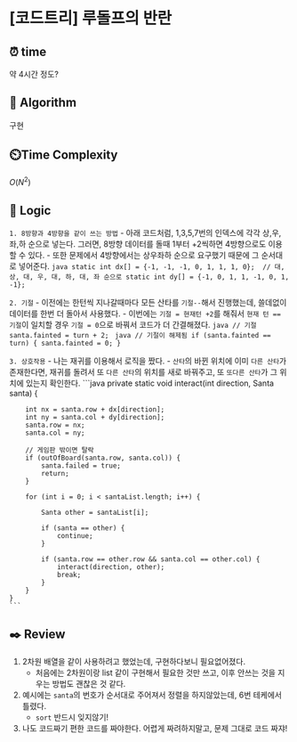 # [코드트리] 루돌프의 반란
 
## ⏰  **time**
약 4시간 정도?

## :pushpin: **Algorithm**
구현

## ⏲️**Time Complexity**
$O(N^2)$

## :round_pushpin: **Logic**
`1. 8방향과 4방향을 같이 쓰는 방법`
    - 아래 코드처럼, 1,3,5,7번의 인덱스에 각각 상,우,좌,하 순으로 넣는다. 그러면, 8방향 데이터를 돌때 1부터 +2씩하면 4방향으로도 이용할 수 있다.
    - 또한 문제에서 4방향에서는 상우좌하 순으로 요구했기 때문에 그 순서대로 넣어준다.
    ```java
        static int dx[] = {-1, -1, -1, 0, 1, 1, 1, 0};  // 대, 상, 대, 우, 대, 하, 대, 좌 순으로
        static int dy[] = {-1, 0, 1, 1, -1, 0, 1, -1};
    ```

`2. 기절`
    - 이전에는 한턴씩 지나갈때마다 모든 산타를 `기절--`해서 진행했는데, 쓸데없이 데이터를 한번 더 돌아서 사용했다.
    - 이번에는 `기절 = 현재턴 +2`를 해줘서 `현재 턴 == 기절`이 일치할 경우 `기절 = 0`으로 바꿔서 코드가 더 간결해졌다.
    ```java
        // 기절
		santa.fainted = turn + 2;
    ```
    ```java
        // 기절이 해제됨
        if (santa.fainted == turn) {
            santa.fainted = 0;
        }
    ```

`3. 상호작용`
    - 나는 재귀를 이용해서 로직을 짰다.
    - `산타`의 바뀐 위치에 이미 `다른 산타`가 존재한다면, 재귀를 돌려서 또 `다른 산타`의 위치를 새로 바꿔주고, 또 `또다른 산타`가 그 위치에 있는지 확인한다.
    ```java
    private static void interact(int direction, Santa santa) {
		
		int nx = santa.row + dx[direction];
		int ny = santa.col + dy[direction];
		santa.row = nx;
		santa.col = ny;
		
		// 게임판 밖이면 탈락
		if (outOfBoard(santa.row, santa.col)) {
			santa.failed = true;
			return;
		}
		
		for (int i = 0; i < santaList.length; i++) {
			
			Santa other = santaList[i];
			
			if (santa == other) {
				continue;
			}
			
			if (santa.row == other.row && santa.col == other.col) {
				interact(direction, other);
				break;
			}
		}
	}
    ```

## :black_nib: **Review**
1. 2차원 배열을 같이 사용하려고 했었는데, 구현하다보니 필요없어졌다.
    - 처음에는 2차원이랑 list 같이 구현해서 필요한 것만 쓰고, 이후 안쓰는 것을 지우는 방법도 괜찮은 것 같다.
2. 예시에는 `santa`의 번호가 순서대로 주어져서 정렬을 하지않았는데, 6번 테케에서 틀렸다.
    - `sort` 반드시 잊지않기!
3. 나도 코드짜기 편한 코드를 짜야한다. 어렵게 짜려하지말고, 문제 그대로 코드 짜쟈!